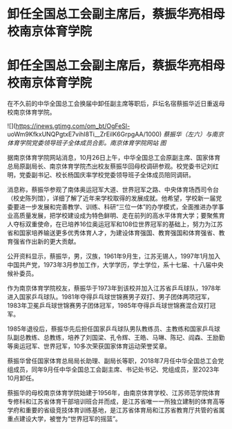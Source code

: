 # 卸任全国总工会副主席后，蔡振华亮相母校南京体育学院

# 卸任全国总工会副主席后，蔡振华亮相母校南京体育学院

在不久前的中华全国总工会换届中卸任副主席等职后，乒坛名宿蔡振华近日重返母校南京体育学院。

![](https://inews.gtimg.com/om_bt/OgFeSl-
uoWm9KfkxUNQPgtxE7vihI8Ti__ZrEilK6GrpgAA/1000)
_蔡振华（左六）与南京体育学院党委领导班子全体成员合影。南京体育学院网站 图_

据南京体育学院网站消息，10月26日上午，中华全国总工会原副主席、国家体育总局原副局长、南京体育学院杰出校友蔡振华回母校调研参观。校党委书记刘红明，党委副书记、校长杨国庆率学校党委领导班子全体成员陪同调研。

消息称，蔡振华参观了南体奥运冠军大道、世界冠军之路、中央体育场西司令台（校史陈列馆），详细了解了近年来学校取得的发展成就。他希望，学校新一届党委要进一步发展和完善教学、训练、科研“三位一体”的办学模式，全面推进办学事业高质量发展，把学校建设成为特色鲜明、走在前列的高水平体育大学；要聚焦育人夺标双重使命，在已培养16位奥运冠军和108位世界冠军的基础上，努力为江苏省和国家培养输送更多优秀体育人才，为建设体育强国、教育强国和体育强省、教育强省作出新的更大贡献。

公开资料显示，蔡振华，男，汉族，1961年9月生，江苏无锡人，1997年1月加入中国共产党，1973年3月参加工作，大学学历，学士学位，系十七届、十八届中央候补委员。

作为南京体育学院校友，蔡振华于1973年到该校并加入江苏省乒乓球队，1978年进入国家乒乓球队。1981年夺得乒乓球世锦赛男子双打、男子团体两项冠军，1983年卫冕乒乓球世锦赛男子团体冠军，1985年夺得乒乓球世锦赛混合双打冠军。

1985年退役后，蔡振华先后担任国家乒乓球队男队教练员、主教练和国家乒乓球队副总教练、总教练，培养了刘国梁、孔令辉、王皓、马琳、陈玘、阎森、王励勤等奥运冠军、世界冠军，10多次荣获国家体育运动荣誉奖章。

蔡振华曾任国家体育总局局长助理、副局长等职，2018年7月任中华全国总工会党组成员，同年9月任中华全国总工会副主席、书记处书记、党组成员，至2023年10月卸任。

蔡振华的母校南京体育学院始建于1956年，由南京体育学校、江苏师范学院体育专修科和江苏省体育干部培训班合并而成，是江苏省唯一一所独立建制的体育高等学府和重要的省级竞技体育训练基地，是江苏省体育局和江苏省教育厅共管的省属重点建设大学，被誉为“世界冠军的摇篮”。

